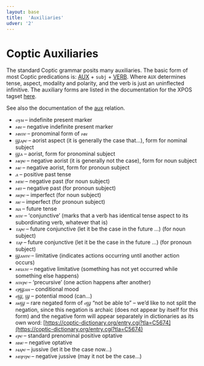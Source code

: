 ```yaml
---
layout: base
title:  'Auxiliaries'
udver: '2'
---
```


# Coptic Auxiliaries

The standard Coptic grammar posits many auxiliaries. The basic form of most Coptic predications is: [AUX]() + `subj` + [VERB](). Where `AUX` determines tense, aspect, modality and polarity, and the verb is just an uninflected infinitive. The auxiliary forms are listed in the documentation for the XPOS tagset [here](https://github.com/CopticScriptorium/tagger-part-of-speech/blob/master/scriptorium_tagset_documentation.pdf).

See also the documentation of the [aux]() relation.

* _ⲟⲩⲛ_ – indefinite present marker
* _ⲙⲛ_ – negative indefinite present marker
* _ⲙⲛⲧⲉ_ – pronominal form of _ⲙⲛ_
* _ϣⲁⲣⲉ_ – aorist aspect (it is generally the case that…), form for nominal
subject
* _ϣⲁ_ – aorist, form for pronominal subject
* _ⲙⲉⲣⲉ_ – negative aorist (it is generally not the case), form for noun subject
* _ⲙⲉ_ – negative aorist, form for pronoun subject
* _ⲁ_ – positive past tense
* _ⲙⲡⲉ_ – negative past (for noun subject)
* _ⲙⲡ_ – negative past  (for pronoun subject)
* _ⲛⲉⲣⲉ_ – imperfect (for noun subject)
* _ⲛⲉ_ – imperfect (for pronoun subject)
* _ⲛⲁ_ – future tense
* _ⲛⲧⲉ_ – ‘conjunctive’ (marks that a verb has identical tense aspect to its
subordinating verb, whatever that is)
* _ⲧⲁⲣⲉ_ – future conjunctive (let it be the case in the future …) (for noun
subject)
* _ⲧⲁⲣ_ – future conjunctive (let it be the case in the future …) (for
pronoun subject)
* _ϣⲁⲛⲧⲉ_ – limitative (indicates actions occurring until another action occurs)
* _ⲙⲡⲁⲧⲉ_ – negative limitative (something has not yet occurred while something
else happens)
* _ⲛⲧⲉⲣⲉ_ – ‘precursive’ (one action happens after another)
* _ⲉⲣϣⲁⲛ_ – conditional mood
* _ⲉϣ, ϣ_ – potential mood (can…)
* _ⲛⲉϣ_ – rare negated form of _ⲉϣ_ “not be able to” – we’d like to not split the
negation, since this negation is archaic (does not appear by itself for this
form) and the negative form will appear separately in dictionaries as its own
word:
[https://coptic-dictionary.org/entry.cgi?tla=C5674](https://coptic-dictionary.org/entry.cgi?tla=C5674)
* _ⲉⲣⲉ_ – standard prenominal positive optative
* _ⲛⲛⲉ_ – negative optative
* _ⲙⲁⲣⲉ_ – jussive (let it be the case now…)
* _ⲙⲡⲣⲧⲣⲉ_ – negative jussive (may it not be the case…)
